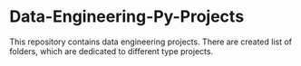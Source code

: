 # Data-Engineering-Py-Projects

This repository contains data engineering projects.
There are created list of folders, which are dedicated to different type projects.

